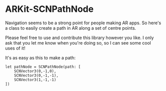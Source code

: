 # ARKit-SCNPathNode

Navigation seems to be a strong point for people making AR apps. So here's a class to easily create a path in AR along a set of centre points.

Please feel free to use and contribute this library however you like.
I only ask that you let me know when you're doing so, so I can see some cool uses of it!

It's as easy as this to make a path:
```
let pathNode = SCNPathNode(path: [
	SCNVector3(0,-1,0),
	SCNVector3(0,-1,-1),
	SCNVector3(1,-1,-1)
])
```


<!-- Here's some basic examples of what you can do with this Pod: -->

<!-- ![Path Example 1](https://github.com/maxxfrazer/ARKit-SCNPathNode/blob/master/media/SCNPathNode-example1.gif) -->
<!-- ![Path Example 2](https://github.com/maxxfrazer/ARKit-SCNPathNode/blob/master/media/SCNPathNode-example2.gif) -->
